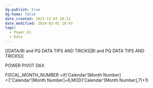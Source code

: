 ```yaml
---
dg-publish: true
dg-home: false
date_created: 2023-12-03 10:12
date_modified: 2024-03-01 19:43
tags:
  - Power_bi
  - Data
---
```

[[DATA/BI and PQ DATA TIPS AND TRICKS\|BI and PQ DATA TIPS AND TRICKS]]

POWER PIVOT DAX

FISCAL_MONTH_NUMBER
=if('Calendar'[Month Number]<7,'Calendar'[Month Number]+6,MOD('Calendar'[Month Number],7)+1)